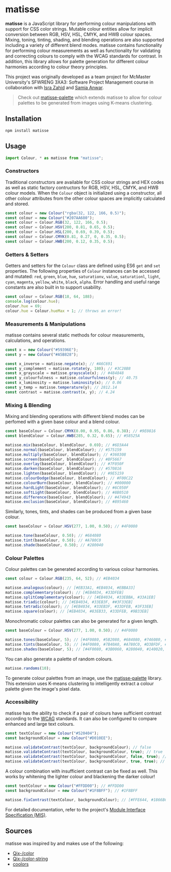 # matisse
**matisse** is a JavaScript library for performing colour manipulations with support for CSS color strings. Mutable colour entities allow for implicit conversion between RGB, HSV, HSL, CMYK, and HWB colour spaces. Mixing, toning, tinting, shading, and blending operations are also supported including a variety of different blend modes. matisse contains functionality for performing colour measurements as well as functionality for validating and correcting colours to comply with the WCAG standards for contrast. In addition, this library allows for palette generation for different colour harmonies according to colour theory principles.

This project was originally developed as a team project for McMaster University's SFWRENG 3XA3: Software Project Management course in collaboration with [Isra Zahid](https://github.com/israzahid) and [Samia Anwar](https://github.com/SamiaAnwar).  

> Check out [matisse-palette](https://github.com/tsaruggan/matisse-palette) which extends matisse to allow for colour palettes to be generated from images using K-means clustering.


## Installation
```
npm install matisse
```

## Usage
```javascript
import Colour, * as matisse from "matisse";
```

### Constructors
Traditional constructors are available for CSS colour strings and HEX codes as well as static factory contructors for RGB, HSV, HSL, CMYK, and HWB colour models. When the `Colour` object is initialized using a constructor, all other colour attributes from the other colour spaces are implicitly calculated and stored.
```javascript
const colour = new Colour("rgba(32, 122, 166, 0.5)");
const colour = new Colour("#207AA680");
const colour = Colour.RGB(32, 122, 166, 0.5);
const colour = Colour.HSV(200, 0.81, 0.65, 0.5);
const colour = Colour.HSL(200, 0.69, 0.39, 0.5);
const colour = Colour.CMYK(0.81, 0.27, 0, 0.35, 0.5);
const colour = Colour.HWB(200, 0.12, 0.35, 0.5);
```

### Getters & Setters
Getters and setters for the `Colour` class are defined using ES6 `get` and `set` properties. The following properties of `Colour` instances can be accessed and mutated: `red`, `green`, `blue`, `hue`, `saturationv`, `value`, `saturationl`, `light`, `cyan`, `magenta`, `yellow`, `white`, `black`, `alpha`. Error handling and useful range constants are also built in to support usability.
```javascript
const colour = Colour.RGB(18, 64, 188);
console.log(colour.hue);
colour.hue = 69;
colour.hue = Colour.hueMax + 1; // throws an error!
```

### Measurements & Manipulations
matisse contains several static methods for colour measurements, calculations, and operations.
```javascript
const x = new Colour("#59396E");
const y = new Colour("#A5B828");

const x_inverse = matisse.negate(x); // #A6C691
const y_complement = matisse.rotate(y, 180); // #3C28B8
const x_grayscale = matisse.grayscale(x); // #484848
const y_colourfulness = matisse.colourfulness(y); // 40.75
const x_luminosity = matisse.luminosity(x); // 0.06
const y_temp = matisse.temperature(y); // 2812.14
const contrast = matisse.contrast(x, y); // 4.24
```

### Mixing & Blending
Mixing and blending operations with different blend modes can be perfomed with a given base colour and a blend colour.
```javascript
const baseColour = Colour.CMYK(0.00, 0.95, 0.86, 0.38); // #9E0816
const blendColour = Colour.HWB(285, 0.32, 0.65); // #58525A

matisse.mix(baseColour, blendColour, 0.69); // #6D3A44
matisse.normal(baseColour, blendColour); // #575159
matisse.multiply(baseColour, blendColour); // #360308
matisse.screen(baseColour, blendColour); // #BF5667
matisse.overlay(baseColour, blendColour); // #7F050F
matisse.darken(baseColour, blendColour); // #570816
matisse.lighten(baseColour, blendColour); // #9E5159
matisse.colourDodge(baseColour, blendColour); // #F00C22
matisse.colourBurn(baseColour, blendColour); // #000000
matisse.hardLight(baseColour, blendColour); // #6C050F
matisse.softLight(baseColour, blendColour); // #8B0510
matisse.difference(baseColour, blendColour); // #474943
matisse.exclusion(baseColour, blendColour); // #895460
```

Similarly, tones, tints, and shades can be produced from a given base colour.
```javascript
const baseColour = Colour.HSV(277, 1.00, 0.50); // #4F0080

matisse.tone(baseColour, 0.50); // #684080
matisse.tint(baseColour, 0.50); // #A780C0
matisse.shade(baseColour, 0.50); // #280040
```

### Colour Palettes
Colour palettes can be generated according to various colour harmonies.
```javascript
const colour = Colour.RGB(235, 64, 52); // #EB4034

matisse.analogous(colour); // [#EB33A1, #EB4034, #EBBA33]
matisse.complementary(colour); // [#EB4034, #33DFEB]
matisse.splitComplementary(colour); // [#EB4034, #33EBBA, #33A1EB]
matisse.triadic(colour); // [#EB4034, #33EB3F, ##3F33EB]
matisse.tetradic(colour); // [#EB4034, #33EB3F, #33DFEB, #3F33EB]
matisse.square(colour); // [#EB4034, #83EB33, #33DFEB, #9B33EB]
```

Monochromatic colour palettes can also be generated for a given length.
```javascript
const baseColour = Colour.HSV(277, 1.00, 0.50); // #4F0080

matisse.tones(baseColour, 5); // [#4F0080, #5B2080, #684080, #746080, #808080]
matisse.tints(baseColour, 5); // [#4F0080, #7B40A0, #A780C0, #D3BFDF, #FFFFFF]
matisse.shades(baseColour, 5); // [#4F0080, #3B0060, #280040, #140020, #000000]
```

You can also generate a palette of random colours.
```javascript
matisse.randoms(10);
```

To generate colour palettes from an image, use the [matisse-palette](https://github.com/tsaruggan/matisse-palette) library. This extension uses K-means clustering to intelligently extract a colour palette given the image's pixel data. 

### Accessibility
matisse has the ability to check if a pair of colours have sufficient contrast according to the [WCAG](http://www.w3.org/TR/WCAG20/#contrast-ratiodef) standards. It can also be configured to compare enhanced and large text colours.
```javascript
const textColour = new Colour("#520404");
const backgroundColour = new Colour("#D010EE");

matisse.validateContrast(textColour, backgroundColour); // false
matisse.validateContrast(textColour, backgroundColour, true); // true
matisse.validateContrast(textColour, backgroundColour, false, true); // false
matisse.validateContrast(textColour, backgroundColour, true, true); // false
```

A colour combination with insufficient contrast can be fixed as well. This works by whitening the lighter colour and blackening the darker colour!
```javascript
const textColour = new Colour("#FFDD00"); // #FFDD00
const backgroundColour = new Colour("#1F8BFF"); // #1F8BFF

matisse.fixContrast(textColour, backgroundColour); // [#FFE644, #1866BC]
```

For detailed documentation, refer to the project's [Module Interface Specification (MIS)](https://github.com/tsaruggan/matisse/blob/master/docs/MIS.md).

## Sources
matisse was inspired by and makes use of the following:
- [Qix-/color](https://github.com/Qix-/color)
- [Qix-/color-string](https://github.com/Qix-/color-string)
- [coolors](https://coolors.co)
